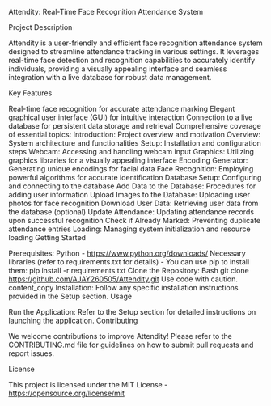 
Attendity: Real-Time Face Recognition Attendance System

Project Description

Attendity is a user-friendly and efficient face recognition attendance system designed to streamline attendance tracking in various settings. It leverages real-time face detection and recognition capabilities to accurately identify individuals, providing a visually appealing interface and seamless integration with a live database for robust data management.

Key Features

Real-time face recognition for accurate attendance marking
Elegant graphical user interface (GUI) for intuitive interaction
Connection to a live database for persistent data storage and retrieval
Comprehensive coverage of essential topics:
Introduction: Project overview and motivation
Overview: System architecture and functionalities
Setup: Installation and configuration steps
Webcam: Accessing and handling webcam input
Graphics: Utilizing graphics libraries for a visually appealing interface
Encoding Generator: Generating unique encodings for facial data
Face Recognition: Employing powerful algorithms for accurate identification
Database Setup: Configuring and connecting to the database
Add Data to the Database: Procedures for adding user information
Upload Images to the Database: Uploading user photos for face recognition
Download User Data: Retrieving user data from the database (optional)
Update Attendance: Updating attendance records upon successful recognition
Check if Already Marked: Preventing duplicate attendance entries
Loading: Managing system initialization and resource loading
Getting Started

Prerequisites:
Python - https://www.python.org/downloads/
Necessary libraries (refer to requirements.txt for details) - You can use pip to install them: pip install -r requirements.txt
Clone the Repository:
Bash
git clone https://github.com/AJAY260505/Attendity.git
Use code with caution.
content_copy
Installation:
Follow any specific installation instructions provided in the Setup section.
Usage

Run the Application:
Refer to the Setup section for detailed instructions on launching the application.
Contributing

We welcome contributions to improve Attendity! Please refer to the CONTRIBUTING.md file for guidelines on how to submit pull requests and report issues.

License

This project is licensed under the MIT License - https://opensource.org/license/mit
